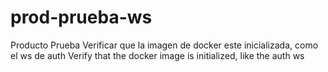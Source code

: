 # prod-prueba-ws
 Producto Prueba
Verificar que la imagen de docker este inicializada, como el ws de auth
Verify that the docker image is initialized, like the auth ws